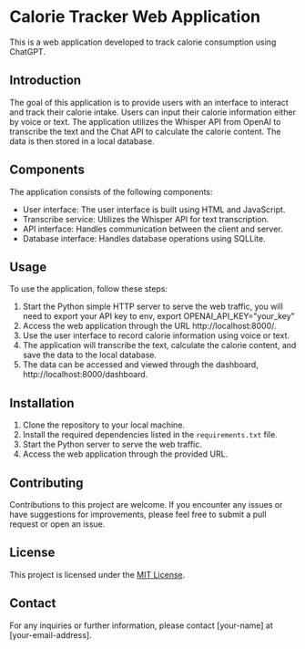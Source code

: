 # Calorie Tracker Web Application

This is a web application developed to track calorie consumption using ChatGPT.

## Introduction

The goal of this application is to provide users with an interface to interact and track their calorie intake. Users can input their calorie information either by voice or text. The application utilizes the Whisper API from OpenAI to transcribe the text and the Chat API to calculate the calorie content. The data is then stored in a local database.

## Components

The application consists of the following components:

- User interface: The user interface is built using HTML and JavaScript.
- Transcribe service: Utilizes the Whisper API for text transcription.
- API interface: Handles communication between the client and server.
- Database interface: Handles database operations using SQLLite.

## Usage

To use the application, follow these steps:

1. Start the Python simple HTTP server to serve the web traffic, you will need to export your API key to env, export OPENAI_API_KEY="your_key"
2. Access the web application through the URL http://localhost:8000/.
3. Use the user interface to record calorie information using voice or text.
4. The application will transcribe the text, calculate the calorie content, and save the data to the local database.
5. The data can be accessed and viewed through the dashboard, http://localhost:8000/dashboard.

## Installation

1. Clone the repository to your local machine.
2. Install the required dependencies listed in the `requirements.txt` file.
3. Start the Python server to serve the web traffic.
4. Access the web application through the provided URL.

## Contributing

Contributions to this project are welcome. If you encounter any issues or have suggestions for improvements, please feel free to submit a pull request or open an issue.

## License

This project is licensed under the [MIT License](LICENSE).

## Contact

For any inquiries or further information, please contact [your-name] at [your-email-address].

